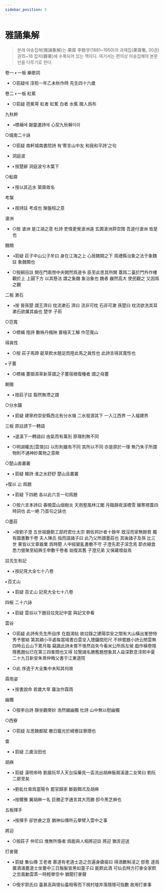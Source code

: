 ```yaml
---
sidebar_position: 5
---
```


# 雅誦集解
>  본래 아송집해(雅誦集解)는 果齋 李敎宇(1881~1950)의 과재집(果齋集, 30권) 권15~18 잡저(雜著)에 수록되어 있는 책이다. 여기서는 편의상 아송집해의 본문만을 다루기로 한다.

卷一 ◐一板 樂歌詞 

- ○箚疑에 淳熙一年乙未秋作時 先生四十六歲 





卷二 ◐一板 紅蕉

- ○箚疑 芭蕉萼 紅者 紅蕉 白者 水蕉 閩人爲布

九秋幹

- ◑標補에 謝靈運詩에 心契九秋榦이라

○城南二十詠

- ○箚疑 南軒城南書院詩 有‘寄言山中友 和我和平詩’之句 

- 洞庭波

- ◐按楚辭 洞庭波兮木葉下

○船齋

- ◐按以其近水 築齋故名

考槃

- ◐按詩註 考成也 槃盤桓之意 

滄洲

- ○按 滄洲 是江湖之意 杜詩 吏情更覺滄洲遠 玄圃滄洲莽空闊 吾道付滄洲 皆是也

魏闕

- ◑箚疑 莊子中山公子牟曰 身在江海之上 心居魏闕之下 周禮縣治象之法于象魏註 象魏闕也

- ○按綱目註 闕在門兩傍中央闕然爲道令 臣至此思其所闕 蓋爲二臺於門外作樓觀於上 上圓下方 以其懸法 謂之象魏 象治象也 魏者 巍然高大 使民觀之 又因爲之觀

二板 漱石

- ◑按 晉孫楚 謂王濟曰 枕流漱石 濟曰 流非可枕 石非可漱 孫楚曰 枕流欲洗其耳 漱石欲厲其齒也 楚字 子荊 

○范寬

- ○標補 陸詩 數株丹楓映 蒼檜天工解 作范寬山 

得眞性

- ○按 莊子馬蹄 齕草飮水翹足而陸此馬之眞性也 此詩言得其寬性也 

◐子薑

- ○標補 薑御濕草新芽謂之子薑宿根復種者 謂之母薑 

朝徹

- ◐按莊子註 豁然無滯之謂 

○分水鋪

- ◐箚疑 建寧府崇安縣西北有分水嶺 二水發源其下 一入江西界 一入福建界 

三板 原註請下一轉語

- ◑退溪下一轉語曰 由氣而有萬別 原理則無不同

- ○明湖權氏[雲煥]曰 以形則雖有不同 其所以不同 亦是原於一理 無乃朱子所謂物則不通神妙萬物之意歟

○楚山直叢叢

- ◐箚疑 韓詩 淮之水舒舒 楚山且叢叢 

◑復以 止 爲題

- ◐箚疑 下四絶 各以此六言一句爲題

- ○按六言本詩曰 春曉雲山烟樹炎 天雨壑風林江閣 月臨靜夜溪橋雪 擁寒襟蓋四時詞也 此一絶 乃首句之詠也 

○墨莊

- ◑按劉子澄 五世祖磨勘工部府君仕太宗 朝佐邦計者十餘年 旣沒而家無餘貲 獨有圖書數千卷 夫人陳氏 指而語諸子曰 此乃父所謂墨莊也 其後諸子及孫 比三世 果皆以文章器業 爲時聞 人中經變亂書散不守 子澄先君子深念焉 節衣縮食悉力營聚至紹興壬申數千卷者 始復其舊 子澄兄弟 又保藏增益焉 

註先生有記

- ◐按記見大全七十八卷 

◐百丈山

- ◐箚疑 百丈山 記見大全七十八卷 

四板 二十六詠

- ◐箚疑 雲谷以下題目竝見記中當 與記文參看 

雲谷

- ○箚疑 此詩有先生所自序 在戱鴻帖 故竝錄之建陽崇安之間有大山橫出峯巒特秀予嘗結 第其顚小平處每當晴晝白雲坌入牕牖間咫尺 不辨嘗題小詩云閒雲無四時云云山下累月每 竊諷此詩未嘗不悵然自失今看米公所爲左侯 戱作橫卷隱隱舊題似已在第三四峯間也又得 竝覽諸名勝舊題想象其人益深歎息淳熙中夏 二十九日新安朱熹仲晦父書于江東道院

- ○此 序逸于大全集中未知其何故 

霖雨姿

- ◐按書說命 若歲大旱 庸汝作霖雨 

幽獨

- ○按李白詩 靜坐觀衆妙 浩然媚幽獨 杜詩 山中無以慰幽獨

○西寮

- ○箚疑 左思魏都賦 皦日籠光於綺寮註寮牕也 

畬

- ◐箚疑 三歲治田也 

胡麻

- ◐箚疑 漢明帝時 劉晨阮早入天台採藥見一盃流出胡麻飯屑溪邊二女笑曰 劉阮二郞至矣

- ◑劉虬仕晉爲當陽令 罷官歸家 斷穀餌朮及胡麻

- ◑按爾雅 翼胡麻一名 巨勝正字通言其大而勝 卽今黑芝麻也

五板揮手

- ◑按揮手 卻世慮之意 猶神仙傳所云擧臂入雲中之事

將迎

- ○按莊子 仲尼曰 惟無所傷者 爲能與人相將迎註 將迎 猶言迎送 

打麥聲

- ◐箚疑 集仙傳 王老者 慕道有老道士造之忽遍身瘡瘍曰 得酒數斛浸之 卽愈 遂爲置酒滿甕道士坐甕中三日鬚髮皆黑如童子曰 能飮此酒 可仙去時方打麥全家飮之忽風動雲蒸一時輕擧空中 猶聞打麥聲

- ○俛宇郭氏曰 臺甚高與懷仙臺相等而下視村墟井落隱隱可指數 故用打麥事